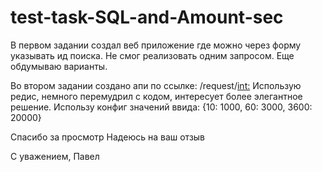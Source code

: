 # test-task-SQL-and-Amount-sec

В первом задании создал веб приложение где можно через форму указывать ид поиска.
Не смог реализовать одним запросом. Еще обдумываю варианты.

Во втором задании создано апи по ссылке: /request/<int:>
Использую редис, немного перемудрил с кодом, интересует более элегантное решение.
Использу конфиг значений ввида:  {10: 1000, 60: 3000, 3600: 20000}

Спасибо за просмотр
Надеюсь на ваш отзыв

С уважением,
Павел